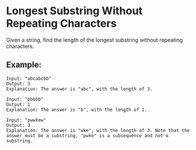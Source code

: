 # Longest Substring Without Repeating Characters

Given a string, find the length of the longest substring without repeating characters.

## Example:

```
Input: "abcabcbb"
Output: 3
Explanation: The answer is "abc", with the length of 3.
```

```
Input: "bbbbb"
Output: 1
Explanation: The answer is "b", with the length of 1.
```

```
Input: "pwwkew"
Output: 3
Explanation: The answer is "wke", with the length of 3. Note that the answer must be a substring, "pwke" is a subsequence and not a substring.
```
